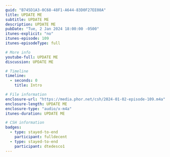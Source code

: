 ```yaml
---
guid: "B745D1A3-0C68-48F1-A644-83D0F27EE08A"
title: UPDATE ME
subtitle: UPDATE ME
description: UPDATE ME 
pubDate: "Tue, 2 Jan 2024 18:00:00 -0500"
itunes-explicit: "no"
itunes-episode: 109
itunes-episodeType: full

# More info
youtube-full: UPDATE ME
discussion: UPDATE ME

# Timeline
timeline:
  - seconds: 0
    title: Intro

# File information
enclosure-url: "https://media.phor.net/csh/2024-01-02-episode-109.m4a"
enclosure-length: UPDATE ME
enclosure-type: "audio/x-m4a"
itunes-duration: UPDATE ME

# CSH information
badges:
  - type: stayed-to-end
    participant: fulldecent
  - type: stayed-to-end
    participant: dtedesco1
---
```

